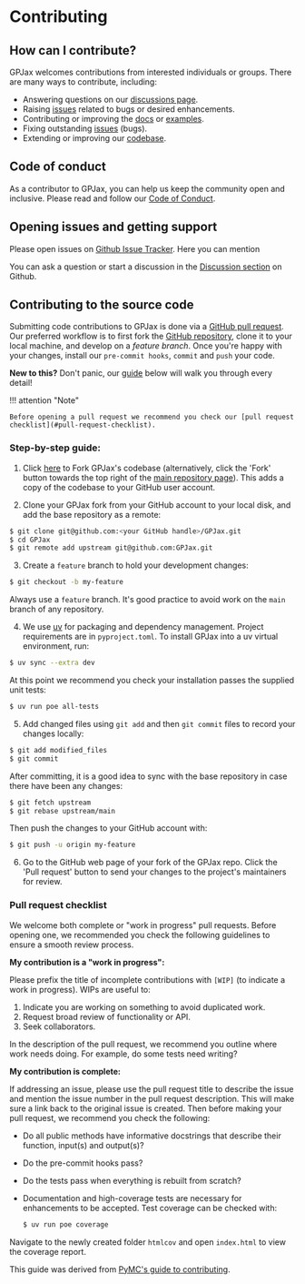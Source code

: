 # Contributing

## How can I contribute?

GPJax welcomes contributions from interested individuals or groups. There are
many ways to contribute, including:

- Answering questions on our [discussions
  page](https://github.com/JaxGaussianProcesses/GPJax/discussions).
- Raising [issues](https://github.com/JaxGaussianProcesses/GPJax/issues) related to bugs
  or desired enhancements.
- Contributing or improving the
  [docs](https://github.com/JaxGaussianProcesses/GPJax/tree/main/docs) or
  [examples](https://github.com/JaxGaussianProcesses/GPJax/tree/master/docs/nbs).
- Fixing outstanding [issues](https://github.com/JaxGaussianProcesses/GPJax/issues)
  (bugs).
- Extending or improving our [codebase](https://github.com/JaxGaussianProcesses/GPJax).


## Code of conduct

As a contributor to GPJax, you can help us keep the community open and
inclusive. Please read and follow our [Code of
Conduct](https://github.com/JaxGaussianProcesses/GPJax/blob/master/.github/CODE_OF_CONDUCT.md).

## Opening issues and getting support

Please open issues on [Github Issue
Tracker](https://github.com/JaxGaussianProcesses/GPJax/issues/new/choose). Here you can
mention

You can ask a question or start a discussion in the [Discussion
section](https://github.com/JaxGaussianProcesses/GPJax/discussions) on Github.

## Contributing to the source code

Submitting code contributions to GPJax is done via a [GitHub pull
request](https://docs.github.com/en/pull-requests/collaborating-with-pull-requests/proposing-changes-to-your-work-with-pull-requests/about-pull-requests).
Our preferred workflow is to first fork the [GitHub
repository](https://github.com/JaxGaussianProcesses/GPJax), clone it to your local
machine, and develop on a _feature branch_. Once you're happy with your changes,
install our `pre-commit hooks`, `commit` and `push` your code.

**New to this?** Don't panic, our [guide](#step-by-step-guide) below will walk
you through every detail!

!!! attention "Note"

    Before opening a pull request we recommend you check our [pull request checklist](#pull-request-checklist).


### Step-by-step guide:

1.  Click [here](https://github.com/JaxGaussianProcesses/GPJax/fork) to Fork GPJax's
  codebase (alternatively, click the 'Fork' button towards the top right of
  the [main repository page](https://github.com/JaxGaussianProcesses/GPJax)). This
  adds a copy of the codebase to your GitHub user account.

2.  Clone your GPJax fork from your GitHub account to your local disk, and add
  the base repository as a remote:
  ```bash
  $ git clone git@github.com:<your GitHub handle>/GPJax.git
  $ cd GPJax
  $ git remote add upstream git@github.com:GPJax.git
  ```

3.  Create a `feature` branch to hold your development changes:

  ```bash
  $ git checkout -b my-feature
  ```
  Always use a `feature` branch. It's good practice to avoid
  work on the ``main`` branch of any repository.

4.  We use [uv](https://docs.astral.sh/uv/) for packaging and dependency management. Project requirements are in ``pyproject.toml``. To install GPJax into a uv virtual environment, run:

  ```bash
  $ uv sync --extra dev
  ```

  At this point we recommend you check your installation passes the supplied unit tests:

  ```bash
  $ uv run poe all-tests
  ```

5.  Add changed files using `git add` and then `git commit` files to record your
  changes locally:

  ```bash
  $ git add modified_files
  $ git commit
  ```
  After committing, it is a good idea to sync with the base repository in case
  there have been any changes:

  ```bash
  $ git fetch upstream
  $ git rebase upstream/main
  ```

  Then push the changes to your GitHub account with:

  ```bash
  $ git push -u origin my-feature
  ```

6.  Go to the GitHub web page of your fork of the GPJax repo. Click the 'Pull
  request' button to send your changes to the project's maintainers for
  review.

### Pull request checklist

We welcome both complete or "work in progress" pull requests. Before opening
one, we recommended you check the following guidelines to ensure a smooth review
process.

**My contribution is a "work in progress":**

Please prefix the title of incomplete contributions with `[WIP]` (to indicate a
work in progress). WIPs are useful to:

  1. Indicate you are working on something to avoid duplicated work.
  2. Request broad review of functionality or API.
  3. Seek collaborators.

In the description of the pull request, we recommend you outline where work
needs doing. For example, do some tests need writing?

**My contribution is complete:**

If addressing an issue, please use the pull request title to describe the issue
and mention the issue number in the pull request description. This will make
sure a link back to the original issue is created. Then before making your pull
request, we recommend you check the following:

  - Do all public methods have informative docstrings that describe their
  function, input(s) and output(s)?
  - Do the pre-commit hooks pass?
  - Do the tests pass when everything is rebuilt from scratch?
  - Documentation and high-coverage tests are necessary for enhancements to be
  accepted. Test coverage can be checked with:

    ```bash
    $ uv run poe coverage
    ```

  Navigate to the newly created folder `htmlcov` and open `index.html` to view
  the coverage report.

This guide was derived from [PyMC's guide to
contributing](https://github.com/pymc-devs/pymc/blob/main/CONTRIBUTING.md).
